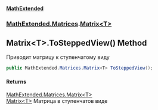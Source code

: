 #### [MathExtended](index.md 'index')
### [MathExtended.Matrices](MathExtended_Matrices.md 'MathExtended.Matrices').[Matrix&lt;T&gt;](MathExtended_Matrices_Matrix_T_.md 'MathExtended.Matrices.Matrix&lt;T&gt;')
## Matrix&lt;T&gt;.ToSteppedView() Method
Приводит матрицу к ступенчатому виду  
```csharp
public MathExtended.Matrices.Matrix<T> ToSteppedView();
```
#### Returns
[MathExtended.Matrices.Matrix&lt;](MathExtended_Matrices_Matrix_T_.md 'MathExtended.Matrices.Matrix&lt;T&gt;')[T](MathExtended_Matrices_Matrix_T_.md#MathExtended_Matrices_Matrix_T__T 'MathExtended.Matrices.Matrix&lt;T&gt;.T')[&gt;](MathExtended_Matrices_Matrix_T_.md 'MathExtended.Matrices.Matrix&lt;T&gt;')  
[Matrix&lt;T&gt;](MathExtended_Matrices_Matrix_T_.md 'MathExtended.Matrices.Matrix&lt;T&gt;') Матрица в ступенчатов виде
